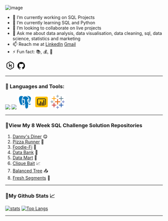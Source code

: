 ![image](https://user-images.githubusercontent.com/89623051/143682574-ccea2e5a-81f7-4453-8d77-e05c57bd4bf8.png)

- 🔭 I’m currently working on SQL Projects
- 🌱 I’m currently learning SQL and Python
- 👯 I’m looking to collaborate on live projects
- 💬 Ask me about data analysis, data visualisation, data cleaning, sql, data science, statistics and marketing
- 📫 Reach me at [LinkedIn](https://www.linkedin.com/in/kanishkasingh1996/) [Gmail](kanishka.singh.2396@gmail.com)
- ⚡ Fun fact: :books:, :moneybag:, :tea:

<a href = "https://www.hackerrank.com/kanishka_singh_1"><img src="https://github.com/KanishkaSingh2396/KanishkaSingh2396/blob/main/icons8-hackerrank-32%20(1).png"/></a>
<a href = "https://github.com/KanishkaSingh2396"><img src="https://github.com/KanishkaSingh2396/KanishkaSingh2396/blob/main/icons8-github-30.png"/></a>

****

### 🚀 Languages and Tools:

<p align="left"> 
    <img src="https://img.icons8.com/fluent/48/000000/python.png"/> </a> 
    <img src="https://img.icons8.com/fluent/48/000000/mysql-logo.png"/> </a>
    <img src="https://github.com/KanishkaSingh2396/KanishkaSingh2396/blob/main/icons8-postgresql-48.png"/> </a>
    <img src="https://github.com/KanishkaSingh2396/KanishkaSingh2396/blob/main/icons8-power-bi-48.png"/> </a>
    <img src="https://github.com/KanishkaSingh2396/KanishkaSingh2396/blob/main/icons8-tableau-software-48.png"/> </a>

****

### 🚀View My 8 Week SQL Challenge Solution Repositories

1. [Danny's Diner](https://github.com/KanishkaSingh2396/Dannys_Diner/blob/main/README.md) :yum:
2. [Pizza Runner](https://github.com/KanishkaSingh2396/PizzaRunner_CS/blob/main/README.md) :running:
3. [Foodie-Fi](https://github.com/KanishkaSingh2396/Foodie-Fi_CaseStudy/blob/main/README.md)  :curry:
4. [Data Bank](https://github.com/KanishkaSingh2396/Data_Bank_CS/blob/main/README.md)  :money_with_wings:
5. [Data Mart](https://github.com/KanishkaSingh2396/Data_Mart_CS/blob/main/README.md)  :convenience_store:
6. [Clique Bait](https://github.com/KanishkaSingh2396/Clique-Bait/blob/main/README.md) :chart_with_upwards_trend:
7. [Balanced Tree](https://github.com/KanishkaSingh2396/Balanced_Tree_CS_7/blob/main/README.md) :outbox_tray:
8. [Fresh Segments](https://github.com/KanishkaSingh2396/Fresh_Segments_CS_8/blob/main/README.md) :pushpin:

****

### 🚀My Github Stats 📈  

[![stats](https://github-readme-stats.vercel.app/api?username=KanishkaSingh2396&show_icons=true&count_private=true&title_color=971901&text_color=971901&icon_color=971901&no-bg=true&hide_border=true)](https://github.com/KanishkaSingh2396)
[![Top Langs](https://github-readme-stats.vercel.app/api/top-langs/?username=KanishkaSingh2396&layout=compact)](https://github.com/KanishkaSingh2396)
****
